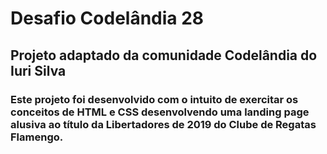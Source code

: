 # Desafio Codelândia 28

## Projeto adaptado da comunidade Codelândia do Iuri Silva

### Este projeto foi desenvolvido com o intuito de exercitar os conceitos de HTML e CSS desenvolvendo uma landing page alusiva ao título da Libertadores de 2019 do Clube de Regatas Flamengo.